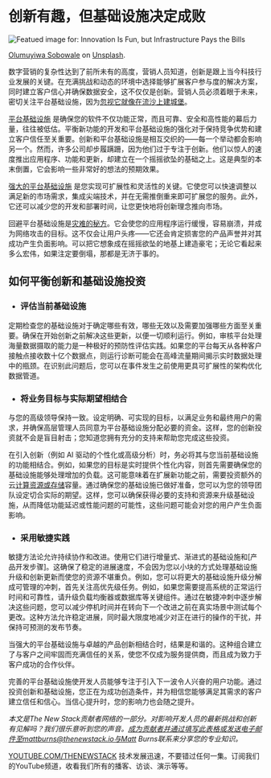 # 创新有趣，但基础设施决定成败

![Featued image for: Innovation Is Fun, but Infrastructure Pays the Bills](https://cdn.thenewstack.io/media/2024/12/9325f228-olumuyiwa-sobowale-kqidjlbcgha-unsplash-1-1024x683.jpg)

[Olumuyiwa Sobowale](https://unsplash.com/@holumuyiwa?utm_content=creditCopyText&utm_medium=referral&utm_source=unsplash) on [Unsplash](https://unsplash.com/photos/a-man-sitting-in-front-of-a-computer-wearing-headphones-kQIdjLbCghA?utm_content=creditCopyText&utm_medium=referral&utm_source=unsplash).

数字营销的复杂性达到了前所未有的高度，营销人员知道，创新是跟上当今科技行业发展的关键。在充满挑战和动态的环境中选择能够扩展客户参与度的解决方案，同时建立客户信心并确保数据安全，这不仅仅是创新。营销人员必须着眼于未来，密切关注平台基础设施，因为[忽视它就像在流沙上建城堡](https://thenewstack.io/platform-engineering-why-youre-doing-it-wrong/)。

[平台基础设施](https://thenewstack.io/the-birth-and-continuing-evolution-of-platform-engineering/) 是确保您的软件不仅功能正常，而且可靠、安全和高性能的幕后力量，往往被低估。平衡新功能的开发和平台基础设施的强化对于保持竞争优势和建立客户信任至关重要。创新和平台基础设施是相互交织的——每一个举动都会影响另一个。然而，许多公司却步履蹒跚，因为他们过于专注于创新。他们以惊人的速度推出应用程序、功能和更新，却建立在一个摇摇欲坠的基础之上。这是典型的本末倒置，它会影响一些非常好的想法的预期效果。

[强大的平台基础设施](https://thenewstack.io/make-workloads-not-infrastructure-redefining-k8s-platforms/) 是您实现可扩展性和灵活性的关键。它使您可以快速调整以满足新的市场需求，集成尖端技术，并在无需推倒重来即可扩展您的服务。此外，它还可以减少您的开发和部署时间，让您更快地将创新理念推向市场。

回避平台基础设施是[灾难的秘方](https://thenewstack.io/this-is-why-infra-teams-should-care-about-platform-engineering/)。它会使您的应用程序运行缓慢，容易崩溃，并成为网络攻击的目标。这不仅会让用户头疼——它还会肯定损害您的产品声誉并对其成功产生负面影响。可以把它想象成在摇摇欲坠的地基上建造豪宅；无论它看起来多么宏伟，如果注定要倒塌，那都是无济于事的。

## 如何平衡创新和基础设施投资

- ### 评估当前基础设施
定期检查您的基础设施对于确定哪些有效，哪些无效以及需要加强哪些方面至关重要。确保在开始创新之前解决这些更新，以便一切顺利运行。例如，审核平台处理海量数据摄取的能力是一种极好的预防性评估实践。如果您的平台每天从各种客户接触点接收数十亿个数据点，则运行诊断可能会在高峰流量期间揭示实时数据处理中的瓶颈。在识别此问题后，您可以在事件发生之前使用更具可扩展性的架构优化数据管道。

- ### 将业务目标与实际期望相结合
与您的高级领导保持一致。设定明确、可实现的目标，以满足业务和最终用户的需求，并确保高层管理人员同意为平台基础设施分配必要的资金。这样，您的创新投资就不会是盲目射击；您知道您拥有充分的支持来帮助您完成这些投资。

在引入创新（例如 AI 驱动的个性化或高级分析）时，务必将其与您当前基础设施的功能相结合。例如，如果您的目标是实时提供个性化内容，则首先需要确保您的基础设施能够处理增加的负载。这可能意味着在扩展新功能之前，需要投资额外的云[计算资源或存储](https://thenewstack.io/what-are-time-series-databases-and-why-do-you-need-them/)容量。通过确保您的基础设施已做好准备，您可以为您的领导团队设定切合实际的期望。这样，您可以确保获得必要的支持和资源来升级基础设施，从而降低功能延迟或性能问题的可能性，这些问题可能会对您的用户产生负面影响。

- ### 采用敏捷实践
敏捷方法论允许持续协作和改进。使用它们进行增量式、渐进式的基础设施和[产品开发步骤]。这确保了稳定的进展速度，不会因为您以小块的方式处理基础设施升级和创新更新而使您的资源不堪重负。例如，您可以将更大的基础设施升级分解成可管理的冲刺，首先关注高优先级任务。例如，如果您需要提高系统的正常运行时间和可靠性，请升级负载均衡器或数据库等关键组件。通过在敏捷冲刺中逐步解决这些问题，您可以减少停机时间并在转向下一个改进之前在真实场景中测试每个更改。这种方法允许稳定进展，同时最大限度地减少对正在进行的操作的干扰，并保持可预测的发布节奏。

当强大的平台基础设施与卓越的产品创新相结合时，结果是和谐的。这种组合建立了与客户之间牢固而充满信任的关系，使您不仅成为服务提供商，而且成为致力于客户成功的合作伙伴。

完善的平台基础设施使开发人员能够专注于引入下一波令人兴奋的用户功能。通过投资创新和基础设施，您正在为成功创造条件，并为相信您能够满足其需求的客户建立信任和信心。当信心提升时，您的影响力也会随之提升。

*本文是The New Stack贡献者网络的一部分。对影响开发人员的最新挑战和创新有见解吗？我们很乐意听到您的声音。成为贡献者并通过填写此表格或发送电子邮件至mattburns@thenewstack.io与Matt Burns联系来分享您的专业知识。*

[YOUTUBE.COM/THENEWSTACK](https://youtube.com/thenewstack?sub_confirmation=1)
技术发展迅速，不要错过任何一集。订阅我们的YouTube频道，收看我们所有的播客、访谈、演示等等。